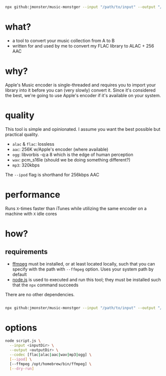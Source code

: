 ```sh

npx github:jmonster/music-monstger --input "/path/to/input" --output "/path/to/output" --ipod
```

# what?

- a tool to convert your music collection from A to B
- written for and used by me to convert my FLAC library to ALAC + 256 AAC

# why?

Apple's Music encoder is single-threaded and requires you to import your library into it before you can (very slowly) convert it.
Since it's considered the best, we're going to use Apple's encoder if it's available on your system.

# quality

This tool is simple and opinionated. I assume you want the best possible but practical quality.

- `alac` & `flac`: lossless
- `aac`: 256K w/Apple's encoder (where available)
- `ogg`: libvorbis -q:a 8 which is the edge of human perception
- `wav`: pcm_s16le (should we be doing something different?)
- `mp3`: 320kbps

The `--ipod` flag is shorthand for 256kbps AAC

# performance

Runs `X`-times faster than iTunes while utilizing the same encoder on a machine with `X` idle cores

# how?

## requirements

- [ffmpeg](https://ffmpeg.org) must be installed, or at least located locally, such that you can specify with the path with `--ffmpeg` option. Uses your system path by default
- [node.js](https://nodejs.org) is used to executed and run this tool; they must be installed such that the `npx` command succeeds

There are no other dependencies.

```sh

npx github:jmonster/music-monstger --input "/path/to/input" --output "/path/to/output" --ipod
```

# options

```sh
node script.js \
  --input <inputDir> \
  --output <outputDir> \
  --codec [flac|alac|aac|wav|mp3|ogg] \
  [--ipod] \
  [--ffmpeg /opt/homebrew/bin/ffmpeg] \
  [--dry-run]
```
